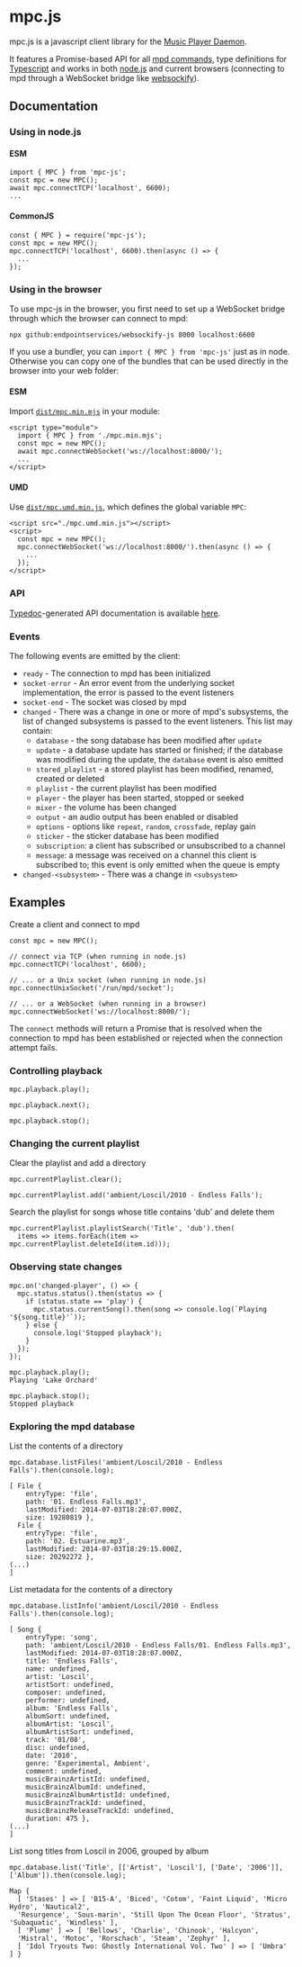 # mpc.js

mpc.js is a javascript client library for the [Music Player Daemon](https://www.musicpd.org/).

It features a Promise-based API for all [mpd commands](https://www.musicpd.org/doc/protocol/command_reference.html),
type definitions for [Typescript](https://www.typescriptlang.org/) and works in both
[node.js](https://nodejs.org/) and current browsers (connecting to mpd through a WebSocket bridge
like [websockify](https://github.com/novnc/websockify)).

## Documentation

### Using in node.js

#### ESM
```
import { MPC } from 'mpc-js';
const mpc = new MPC();
await mpc.connectTCP('localhost', 6600);
...
```

#### CommonJS
```
const { MPC } = require('mpc-js');
const mpc = new MPC();
mpc.connectTCP('localhost', 6600).then(async () => {
  ...
});
```

### Using in the browser
To use mpc-js in the browser, you first need to set up a WebSocket bridge through which the browser can connect to mpd:
```
npx github:endpointservices/websockify-js 8000 localhost:6600
```
If you use a bundler, you can `import { MPC } from 'mpc-js'` just as in node.
Otherwise you can copy one of the bundles that can be used directly in the browser into your web folder:

#### ESM
Import [`dist/mpc.min.mjs`](https://unpkg.com/mpc-js@latest/dist/mpc.min.mjs) in your module:
```
<script type="module">
  import { MPC } from './mpc.min.mjs';
  const mpc = new MPC();
  await mpc.connectWebSocket('ws://localhost:8000/');
  ...
</script>
```

#### UMD
Use [`dist/mpc.umd.min.js`](https://unpkg.com/mpc-js@latest/dist/mpc.umd.min.js), which defines the global variable `MPC`:
```
<script src="./mpc.umd.min.js"></script>
<script>
  const mpc = new MPC();
  mpc.connectWebSocket('ws://localhost:8000/').then(async () => {
    ...
  });
</script>
```

### API

[Typedoc](https://typedoc.org/)-generated API documentation is available [here](https://hbenl.github.io/mpc-js/typedoc/classes/MPC.html).

### Events

The following events are emitted by the client:

* `ready` - The connection to mpd has been initialized
* `socket-error` - An error event from the underlying socket implementation, the error is passed
  to the event listeners
* `socket-end` - The socket was closed by mpd
* `changed` - There was a change in one or more of mpd's subsystems, the list of changed subsystems
  is passed to the event listeners. This list may contain:
  * `database` - the song database has been modified after `update`
  * `update` - a database update has started or finished; if the database was modified during the update, the `database` event is also emitted
  * `stored_playlist` - a stored playlist has been modified, renamed, created or deleted
  * `playlist` - the current playlist has been modified
  * `player` - the player has been started, stopped or seeked
  * `mixer` - the volume has been changed
  * `output` - an audio output has been enabled or disabled
  * `options` - options like `repeat`, `random`, `crossfade`, replay gain
  * `sticker` - the sticker database has been modified
  * `subscription`: a client has subscribed or unsubscribed to a channel
  * `message`: a message was received on a channel this client is subscribed to; this event is only emitted when the queue is empty
* `changed-<subsystem>` - There was a change in `<subsystem>`

## Examples

Create a client and connect to mpd
```
const mpc = new MPC();

// connect via TCP (when running in node.js)
mpc.connectTCP('localhost', 6600);

// ... or a Unix socket (when running in node.js)
mpc.connectUnixSocket('/run/mpd/socket');

// ... or a WebSocket (when running in a browser)
mpc.connectWebSocket('ws://localhost:8000/');
```
The `connect` methods will return a Promise that is resolved when the connection to mpd has been established or rejected when the connection attempt fails.

### Controlling playback

```
mpc.playback.play();

mpc.playback.next();

mpc.playback.stop();
```

### Changing the current playlist

Clear the playlist and add a directory
```
mpc.currentPlaylist.clear();

mpc.currentPlaylist.add('ambient/Loscil/2010 - Endless Falls');
```

Search the playlist for songs whose title contains 'dub' and delete them
```
mpc.currentPlaylist.playlistSearch('Title', 'dub').then(
  items => items.forEach(item => mpc.currentPlaylist.deleteId(item.id)));
```

### Observing state changes

```
mpc.on('changed-player', () => { 
  mpc.status.status().then(status => { 
    if (status.state == 'play') { 
      mpc.status.currentSong().then(song => console.log(`Playing '${song.title}'`));
    } else {
      console.log('Stopped playback');
    }
  });
});

mpc.playback.play();
Playing 'Lake Orchard'

mpc.playback.stop();
Stopped playback
```

### Exploring the mpd database

List the contents of a directory
```
mpc.database.listFiles('ambient/Loscil/2010 - Endless Falls').then(console.log);

[ File {
    entryType: 'file',
    path: '01. Endless Falls.mp3',
    lastModified: 2014-07-03T18:28:07.000Z,
    size: 19280819 },
  File {
    entryType: 'file',
    path: '02. Estuarine.mp3',
    lastModified: 2014-07-03T18:29:15.000Z,
    size: 20292272 },
(...)
]
```

List metadata for the contents of a directory
```
mpc.database.listInfo('ambient/Loscil/2010 - Endless Falls').then(console.log);

[ Song {
    entryType: 'song',
    path: 'ambient/Loscil/2010 - Endless Falls/01. Endless Falls.mp3',
    lastModified: 2014-07-03T18:28:07.000Z,
    title: 'Endless Falls',
    name: undefined,
    artist: 'Loscil',
    artistSort: undefined,
    composer: undefined,
    performer: undefined,
    album: 'Endless Falls',
    albumSort: undefined,
    albumArtist: 'Loscil',
    albumArtistSort: undefined,
    track: '01/08',
    disc: undefined,
    date: '2010',
    genre: 'Experimental, Ambient',
    comment: undefined,
    musicBrainzArtistId: undefined,
    musicBrainzAlbumId: undefined,
    musicBrainzAlbumArtistId: undefined,
    musicBrainzTrackId: undefined,
    musicBrainzReleaseTrackId: undefined,
    duration: 475 },
(...)
]
```

List song titles from Loscil in 2006, grouped by album
```
mpc.database.list('Title', [['Artist', 'Loscil'], ['Date', '2006']], ['Album']).then(console.log);

Map {
  [ 'Stases' ] => [ 'B15-A', 'Biced', 'Cotom', 'Faint Liquid', 'Micro Hydro', 'Nautical2',
  'Resurgence', 'Sous-marin', 'Still Upon The Ocean Floor', 'Stratus', 'Subaquatic', 'Windless' ],
  [ 'Plume' ] => [ 'Bellows', 'Charlie', 'Chinook', 'Halcyon',
  'Mistral', 'Motoc', 'Rorschach', 'Steam', 'Zephyr' ],
  [ 'Idol Tryouts Two: Ghostly International Vol. Two' ] => [ 'Umbra' ] }

```
